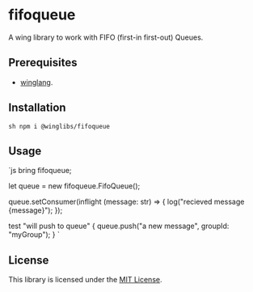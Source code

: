 # fifoqueue

A wing library to work with FIFO (first-in first-out) Queues.

## Prerequisites

* [winglang](https://winglang.io).

## Installation

`sh
npm i @winglibs/fifoqueue
`

## Usage

`js
bring fifoqueue;

let queue = new fifoqueue.FifoQueue();

queue.setConsumer(inflight (message: str) => {
  log("recieved message {message}");
});

test "will push to queue" {
  queue.push("a new message", groupId: "myGroup");
}
`

## License

This library is licensed under the [MIT License](./LICENSE).
